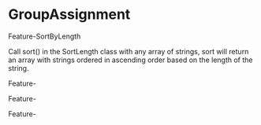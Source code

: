 # GroupAssignment

Feature-SortByLength

Call sort() in the SortLength class with any array of strings, sort will return an array with strings ordered in ascending order based on the length of the string.

Feature-


Feature-



Feature-
